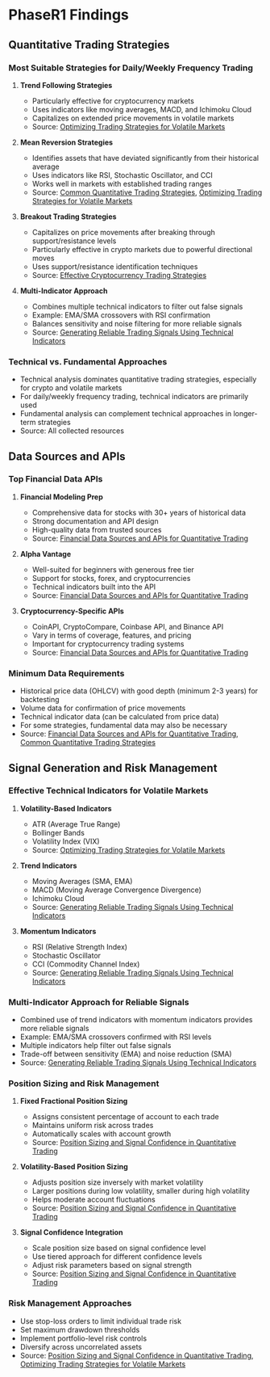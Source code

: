 # PhaseR1 Findings

## Quantitative Trading Strategies

### Most Suitable Strategies for Daily/Weekly Frequency Trading

1. **Trend Following Strategies**
   - Particularly effective for cryptocurrency markets
   - Uses indicators like moving averages, MACD, and Ichimoku Cloud
   - Capitalizes on extended price movements in volatile markets
   - Source: [Optimizing Trading Strategies for Volatile Markets](../resources/resource2.md)

2. **Mean Reversion Strategies**
   - Identifies assets that have deviated significantly from their historical average
   - Uses indicators like RSI, Stochastic Oscillator, and CCI
   - Works well in markets with established trading ranges
   - Source: [Common Quantitative Trading Strategies](../resources/resource1.md), [Optimizing Trading Strategies for Volatile Markets](../resources/resource2.md)

3. **Breakout Trading Strategies**
   - Capitalizes on price movements after breaking through support/resistance levels
   - Particularly effective in crypto markets due to powerful directional moves
   - Uses support/resistance identification techniques
   - Source: [Effective Cryptocurrency Trading Strategies](../resources/resource3.md)

4. **Multi-Indicator Approach**
   - Combines multiple technical indicators to filter out false signals
   - Example: EMA/SMA crossovers with RSI confirmation
   - Balances sensitivity and noise filtering for more reliable signals
   - Source: [Generating Reliable Trading Signals Using Technical Indicators](../resources/resource5.md)

### Technical vs. Fundamental Approaches

- Technical analysis dominates quantitative trading strategies, especially for crypto and volatile markets
- For daily/weekly frequency trading, technical indicators are primarily used
- Fundamental analysis can complement technical approaches in longer-term strategies
- Source: All collected resources

## Data Sources and APIs

### Top Financial Data APIs

1. **Financial Modeling Prep**
   - Comprehensive data for stocks with 30+ years of historical data
   - Strong documentation and API design
   - High-quality data from trusted sources
   - Source: [Financial Data Sources and APIs for Quantitative Trading](../resources/resource4.md)

2. **Alpha Vantage**
   - Well-suited for beginners with generous free tier
   - Support for stocks, forex, and cryptocurrencies
   - Technical indicators built into the API
   - Source: [Financial Data Sources and APIs for Quantitative Trading](../resources/resource4.md)

3. **Cryptocurrency-Specific APIs**
   - CoinAPI, CryptoCompare, Coinbase API, and Binance API
   - Vary in terms of coverage, features, and pricing
   - Important for cryptocurrency trading systems
   - Source: [Financial Data Sources and APIs for Quantitative Trading](../resources/resource4.md)

### Minimum Data Requirements

- Historical price data (OHLCV) with good depth (minimum 2-3 years) for backtesting
- Volume data for confirmation of price movements
- Technical indicator data (can be calculated from price data)
- For some strategies, fundamental data may also be necessary
- Source: [Financial Data Sources and APIs for Quantitative Trading](../resources/resource4.md), [Common Quantitative Trading Strategies](../resources/resource1.md)

## Signal Generation and Risk Management

### Effective Technical Indicators for Volatile Markets

1. **Volatility-Based Indicators**
   - ATR (Average True Range)
   - Bollinger Bands
   - Volatility Index (VIX)
   - Source: [Optimizing Trading Strategies for Volatile Markets](../resources/resource2.md)

2. **Trend Indicators**
   - Moving Averages (SMA, EMA)
   - MACD (Moving Average Convergence Divergence)
   - Ichimoku Cloud
   - Source: [Generating Reliable Trading Signals Using Technical Indicators](../resources/resource5.md)

3. **Momentum Indicators**
   - RSI (Relative Strength Index)
   - Stochastic Oscillator
   - CCI (Commodity Channel Index)
   - Source: [Generating Reliable Trading Signals Using Technical Indicators](../resources/resource5.md)

### Multi-Indicator Approach for Reliable Signals

- Combined use of trend indicators with momentum indicators provides more reliable signals
- Example: EMA/SMA crossovers confirmed with RSI levels
- Multiple indicators help filter out false signals
- Trade-off between sensitivity (EMA) and noise reduction (SMA)
- Source: [Generating Reliable Trading Signals Using Technical Indicators](../resources/resource5.md)

### Position Sizing and Risk Management

1. **Fixed Fractional Position Sizing**
   - Assigns consistent percentage of account to each trade
   - Maintains uniform risk across trades
   - Automatically scales with account growth
   - Source: [Position Sizing and Signal Confidence in Quantitative Trading](../resources/resource6.md)

2. **Volatility-Based Position Sizing**
   - Adjusts position size inversely with market volatility
   - Larger positions during low volatility, smaller during high volatility
   - Helps moderate account fluctuations
   - Source: [Position Sizing and Signal Confidence in Quantitative Trading](../resources/resource6.md)

3. **Signal Confidence Integration**
   - Scale position size based on signal confidence level
   - Use tiered approach for different confidence levels
   - Adjust risk parameters based on signal strength
   - Source: [Position Sizing and Signal Confidence in Quantitative Trading](../resources/resource6.md)

### Risk Management Approaches

- Use stop-loss orders to limit individual trade risk
- Set maximum drawdown thresholds
- Implement portfolio-level risk controls
- Diversify across uncorrelated assets
- Source: [Position Sizing and Signal Confidence in Quantitative Trading](../resources/resource6.md), [Optimizing Trading Strategies for Volatile Markets](../resources/resource2.md)
